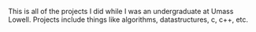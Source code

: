 This is all of the projects I did while I was an undergraduate at Umass Lowell. Projects include things like algorithms, datastructures, c, c++, etc.
